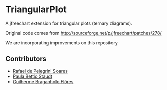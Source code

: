 # TriangularPlot
A jfreechart extension for triangular plots (ternary diagrams).

Original code comes from http://sourceforge.net/p/jfreechart/patches/278/

We are incorporating improvements on this repository

## Contributors
- [Rafael de Pelegrini Soares](https://github.com/rpseng)
- [Paula Bettio Staudt](https://github.com/paulabstaudt)
- [Guilherme Braganholo Flôres](https://github.com/gbflores89)